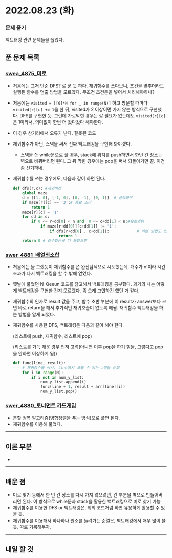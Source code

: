 # 2022.08.23 (화)

### 문제 풀기

백트래킹 관련 문제들을 풀었다.

## 푼 문제 목록

### [swea_4875_미로](https://swexpertacademy.com/main/learn/course/lectureProblemViewer.do)

- 처음에는 그저 단순 DFS? 로 푼 듯 하다. 재귀함수를 쓰다보니, 조건을 맞추더라도 실행된 함수를 멈출 방법을 모르겠다. 무조건 조건문을 넣어서 처리해야하나?

- 처음에는 `visited = [[0]*N for _ in range(N)]` 하고 방문할 때마다 `visited[r][c] += 1`을 한 뒤, visited가 2 이상이면 가지 않는 방식으로 구현했다. DFS를 구현한 듯. 그런데 가로막힌 경우는 갈 필요가 없는데도 `visited[r][c]`은 1이라서, 의미없이 한번 더 왔다갔다 해야한다.

- 이 경우 삼거리에서 오류가 난다. 잘못된 코드

- 재귀함수가 아닌, 스택을 써서 진짜 백트래킹을 구현해 봐야겠다.
  - 스택을 쓴 while문으로 풀 경우, stack에 위치를 push하면서 한번 간 장소는 벽으로 바꿔버리면 된다. 그 뒤 막힌 경우에는 pop을 써서 되돌아가면 끝. 이건 좀 신기하네.

- 재귀함수를 쓰는 경우에도, 다음과 같이 하면 된다.

  ``` python
  def dfs(r,c): #재귀버전
      global maze
      d = [[1, 0], [-1, 0], [0, -1], [0, 1]]  # 상하좌우
      if maze[r][c] == '3':# 종료 조건
          return 1
      maze[r][c] = '1'
      for dd in d:
          if 0 <= r+dd[0] < n and  0 <= c+dd[1] < n:#유효범위
              if maze[r+dd[0]][c+dd[1]] != '1':
                  if dfs(r+dd[0] , c+dd[1]):			# 이런 방법도 있다.
                      return 1
      return 0 # 갈수있는곳 다 돌았으면
  ```

  


###  [swer_4881_배열최소합](https://swexpertacademy.com/main/learn/course/lectureProblemViewer.do)

- 처음에는 늘 그랬듯이 재귀함수를 쓴 완전탐색으로 시도했는데, 개수가 n!이라 시간초과가 나서 백트래킹을 할 수 밖에 없었다.

- 옛날에 풀었던 N-Qeeun 코드를 참고해서 백트래킹을 공부했다. 과거의 나는 어떻게 백트래킹을 구현한 건지 모르겠다. 좀 오래 고민하긴 했던 거 같다.

- 재귀함수의 인자로 result 값을 주고, 함수 초반 부분에 이 result가 answer보다 크면 바로 return을 해서 추가적인 재귀호출이 없도록 해싿. 재귀함수 백트래킹을 하는 방법을 알게 되었다.

- 재귀함수를 사용한 DFS, 백트래킹은 다음과 같이 해야 한다.

  (리스트에 push, 재귀함수, 리스트에 pop)

  (리스트를 가득 채운 경우 먼저 고려(아니면 이후 pop을 하기 힘듦, 그렇다고 pop을 안하면 이상하게 됨))

  ```python
  def func(line, result):
      # 재귀함수를 써서, line에서 고를 수 있는 i행들 순회
      for i in range(N):
          if i not in num_y_list:
              num_y_list.append(i)
              func(line + 1, result + arr[line][i])
              num_y_list.pop()
  
  ```


###  [swer_4880_토너먼트 카드게임](https://swexpertacademy.com/main/learn/course/lectureProblemViewer.do)

- 분할 정복 알고리즘(병합정렬을 푸는 방식)으로 풀면 된다.
- 재귀함수를 이용해 풀었다.

---

## 이론 부분

- 

---

## 배운 점

- 미로 찾기 등에서 한 번 간 장소를 다시 가지 않으려면, 간 부분을 벽으로 만들어버리면 된다. 이 방식으로 while문과 stack을 활용한 백트래킹으로 미로 찾기 가능
- 재귀함수를 이용한 DFS or 백트래킹은, 위의 코드처럼 하면 유용하게 활용할 수 있을 듯.
- 재귀함수를 이용해서 하나하나 원소를 늘려가는 순열은, 백트래킹에서 매우 많이 쓸 듯. 따로 기록해두자.


---

## 내일 할 것

